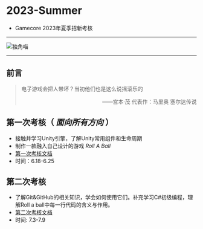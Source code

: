 # 2023-Summer
* Gamecore 2023年夏季招新考核  
***   
![独角喵](https://i.postimg.cc/ncLZH4kb/QQ-20221102090610.jpg)     
***   
## 前言
> 电子游戏会把人带坏？当初他们也是这么说摇滚乐的
> <p align="right">——宫本·茂 代表作：马里奥 塞尔达传说 </p>
   
## 第一次考核（ *面向所有方向* ）  
* 接触并学习Unity引擎，了解Unity常用组件和生命周期   
* 制作一款融入自己设计的游戏 *Roll A Ball*
* [第一次考核文档](https://github.com/Gamecore5/2023-Summer/blob/main/doc/First%20Trial/%E7%AC%AC%E4%B8%80%E6%AC%A1%E8%80%83%E6%A0%B8%E6%96%87%E6%A1%A3.md)
* 时间：6.18-6.25

## 第二次考核  
* 了解Git&GitHub的相关知识，学会如何使用它们。补充学习C#初级编程，理解Roll a ball中每一行代码的含义与作用。
* [第二次考核文档](https://github.com/Gamecore5/2023-Summer/blob/main/doc/Second%20Trial/%E7%AC%AC%E4%BA%8C%E6%AC%A1%E8%80%83%E6%A0%B8%E6%96%87%E6%A1%A3.md)
* 时间: 7.3-7.9